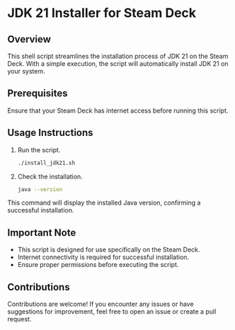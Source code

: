 # JDK 21 Installer for Steam Deck

## Overview

This shell script streamlines the installation process of JDK 21 on the Steam Deck. With a simple execution, the script will automatically install JDK 21 on your system.

## Prerequisites

Ensure that your Steam Deck has internet access before running this script.

## Usage Instructions

1. Run the script.

    ```bash
    ./install_jdk21.sh
    ```

2. Check the installation.

    ```bash
    java --version
    ```

This command will display the installed Java version, confirming a successful installation.

## Important Note

- This script is designed for use specifically on the Steam Deck.
- Internet connectivity is required for successful installation.
- Ensure proper permissions before executing the script.

## Contributions

Contributions are welcome! If you encounter any issues or have suggestions for improvement, feel free to open an issue or create a pull request.
